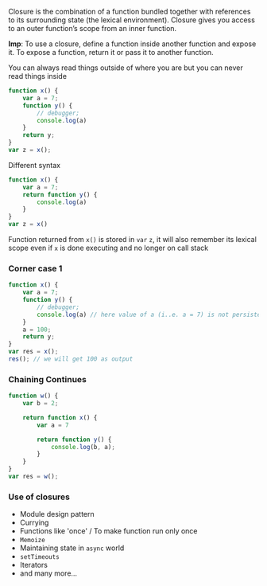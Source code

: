 Closure is the combination of a function bundled together with references to its surrounding state (the lexical environment).
Closure gives you access to an outer function’s scope from an inner function.

**Imp**: To use a closure, define a function inside another function and expose it. To expose a function, return it or pass it to another function.

You can always read things outside of where you are but you can never read things inside

```js
function x() {
    var a = 7;
    function y() {
        // debugger;
        console.log(a)
    }
    return y;
}
var z = x();
```

Different syntax

```js
function x() {
    var a = 7;
    return function y() {
        console.log(a)
    }
}
var z = x()
```

Function returned from `x()` is stored in `var` `z`, it will also remember its lexical scope even if `x` is done executing and no longer on call stack
### Corner case 1

```js
function x() {
    var a = 7;
    function y() {
        // debugger;
        console.log(a) // here value of a (i..e. a = 7) is not persisted, but the reference to 'a' is persisted
    }
    a = 100;
    return y;
}
var res = x();
res(); // we will get 100 as output
```
### Chaining Continues

```js
function w() {
    var b = 2;

    return function x() {
        var a = 7

        return function y() {
            console.log(b, a);
        }
    }
}
var res = w();
```

### Use of closures

- Module design pattern
- Currying
- Functions like 'once' / To make function run only once 
- `Memoize`
- Maintaining state in `async` world
- `setTimeouts`
- Iterators
- and many more...